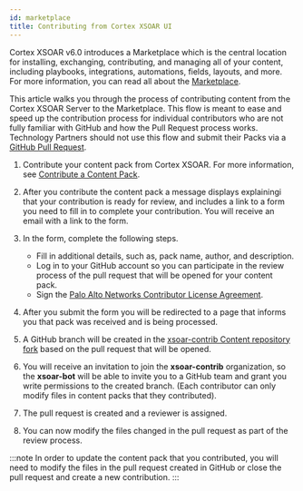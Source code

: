 ```yaml
---
id: marketplace
title: Contributing from Cortex XSOAR UI
---
```


Cortex XSOAR v6.0 introduces a Marketplace which is the central location for installing, exchanging, contributing, and managing all of your content, including playbooks, integrations, automations, fields, layouts, and more. For more information, you can read all about the [Marketplace](https://docs.paloaltonetworks.com/cortex/cortex-xsoar/6-0/cortex-xsoar-admin/marketplace/marketplace-overview.html).

This article walks you through the process of contributing content from the Cortex XSOAR Server to the Marketplace. This flow is meant to ease and speed up the contribution process for individual contributors who are not fully familiar with GitHub and how the Pull Request process works. Technology Partners should not use this flow and submit their Packs via a [GitHub Pull Request](checklist#pull-request-checklist).  

1. Contribute your content pack from Cortex XSOAR. For more information, see [Contribute a Content Pack](https://docs.paloaltonetworks.com/cortex/cortex-xsoar/6-0/cortex-xsoar-admin/marketplace/content-pack-contributions.html).

2. After you contribute the content pack a message displays explainingi that your contribution is ready for review, and includes a link to a form you need to fill in to complete your contribution. You will receive an email with a link to the form.

3. In the form, complete the following steps.
     - Fill in additional details, such as, pack name, author, and description.
     - Log in to your GitHub account so you can participate in the review process of the pull request that will be opened for your content pack.
     - Sign the [Palo Alto Networks Contributor License Agreement](https://github.com/demisto/content/blob/master/docs/cla.pdf).
     
4. After you submit the form you will be redirected to a page that informs you that pack was received and is being processed.  
5. A GitHub branch will be created in the [xsoar-contrib Content repository fork](https://github.com/xsoar-contrib/content) based on the pull request that will be opened.
6. You will receive an invitation to join the **xsoar-contrib** organization, so the **xsoar-bot** will be able to invite you to a GitHub team and grant you write permissions to the created branch.
(Each contributor can only modify files in content packs that they contributed).
7. The pull request is created and a reviewer is assigned.
8. You can now modify the files changed in the pull request as part of the review process.

:::note
In order to update the content pack that you contributed, you will need to modify the files in the pull request created in GitHub or close the pull request and create a new contribution.
:::
 
